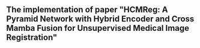 ## The implementation of paper "HCMReg: A Pyramid Network with Hybrid Encoder and Cross Mamba Fusion for Unsupervised Medical Image Registration"


